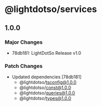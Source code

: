 # @lightdotso/services

## 1.0.0

### Major Changes

- 78db181: LightDotSo Release v1.0

### Patch Changes

- Updated dependencies [78db181]
  - @lightdotso/tsconfig@1.0.0
  - @lightdotso/const@1.0.0
  - @lightdotso/queries@1.0.0
  - @lightdotso/types@1.0.0
